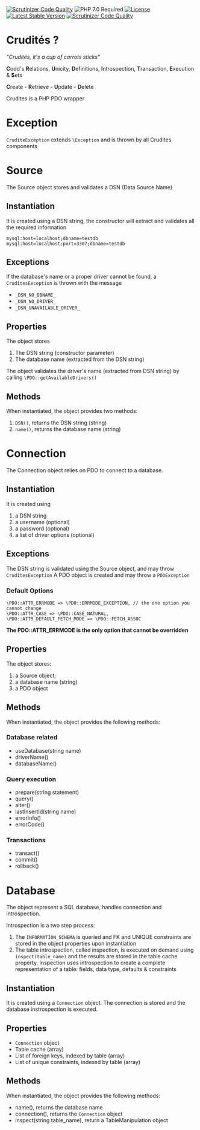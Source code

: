 [![Scrutinizer Code Quality](https://scrutinizer-ci.com/g/HexMakina/Crudites/badges/quality-score.png?b=main)](https://scrutinizer-ci.com/g/HexMakina/Crudites/?branch=main)
<img src="https://img.shields.io/badge/PHP-7.0-brightgreen" alt="PHP 7.0 Required" />
[![License](http://poser.pugx.org/hexmakina/crudites/license)](https://packagist.org/packages/hexmakina/crudites)
[![Latest Stable Version](http://poser.pugx.org/hexmakina/crudites/v)](https://packagist.org/packages/hexmakina/crudites)
[![Scrutinizer Code Quality](https://scrutinizer-ci.com/g/HexMakina/Crudites/badges/quality-score.png?b=main)](https://scrutinizer-ci.com/g/HexMakina/Crudites/?branch=main)

# Crudités ?

_"Crudités, it's a cup of carrots sticks"_

**C**odd's **R**elations, **U**nicity, **D**efinitions, **I**ntrospection, **T**ransaction, **E**xecution & **S**ets

**C**reate - **R**etrieve - **U**pdate - **D**elete

Crudites is a PHP PDO wrapper

# Exception
`CruditeException` extends `\Exception` and is thrown by all Crudites components


# Source
The Source object stores and validates a DSN (Data Source Name)

## Instantiation
It is created using a DSN string, the constructor will extract and validates all the required information

`mysql:host=localhost;dbname=testdb`  
`mysql:host=localhost;port=3307;dbname=testdb`  

## Exceptions
If the database's name or a proper driver cannot be found, a `CruditesException` is thrown with the message 
- `_DSN_NO_DBNAME_` 
- `_DSN_NO_DRIVER_`
- `_DSN_UNAVAILABLE_DRIVER_`

## Properties
The object stores 
1. The DSN string (constructor parameter)
2. The database name (extracted from the DSN string)

The object validates the driver's name (extracted from DSN string) by calling `\PDO::getAvailableDrivers()`

## Methods
When instantiated, the object provides two methods:
1. `DSN()`, returns the DSN string (string)
2. `name()`, returns the database name (string)


# Connection
The Connection object relies on PDO to connect to a database.

## Instantiation

It is created using
1. a DSN string
2. a username (optional)
3. a password (optional)
4. a list of driver options (optional)

## Exceptions
The DSN string is validated using the Source object, and may throw `CruditesException`
A PDO object is created and may throw a `PDOException`

### Default Options
```
\PDO::ATTR_ERRMODE => \PDO::ERRMODE_EXCEPTION, // the one option you cannot change
\PDO::ATTR_CASE => \PDO::CASE_NATURAL,
\PDO::ATTR_DEFAULT_FETCH_MODE => \PDO::FETCH_ASSOC
```

**The PDO::ATTR_ERRMODE is the only option that cannot be overridden**


## Properties
The object stores:
1. a Source object;
2. a database name (string)
3. a PDO object

## Methods
When instantiated, the object provides the following methods:

### Database related
+ useDatabase(string name)
+ driverName()
+ databaseName()

### Query execution
+ prepare(string statement)
+ query()
+ alter()
+ lastInsertId(string name)
+ errorInfo()
+ errorCode()

### Transactions
+ transact()
+ commit()
+ rollback()


# Database
The object represent a SQL database, handles connection and introspection.

Introspection is a two step process:
1. The `INFORMATION_SCHEMA` is queried and FK and UNIQUE constraints are stored in the object properties upon instantiation
2. The table introspection, called inspection, is executed on demand using `inspect(table_name)` and the results are stored in the table cache property. Inspection uses introspection to create a complete representation of a table: fields, data type, defaults & constraints

## Instantiation
It is created using a `Connection` object. The connection is stored and the database instrospection is executed.

## Properties 
+ `Connection` object
+ Table cache (array)
+ List of foreign keys, indexed by table (array)
+ List of unique constraints, indexed by table (array)

## Methods
When instantiated, the object provides the following methods:
+ name(), returns the database name
+ connection(), returns the `Connection` object
+ inspect(string table_name), return a TableManipulation object
